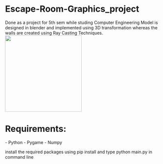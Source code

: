 # Escape-Room-Graphics_project
Done as a project for 5th sem while studing Computer Engineering<be>
Model is designed in blender and implemented using 3D transformation whereas the walls are created using Ray Casting Techniques.
<img src="https://github.com/sanatankafle12/Escape-Room-Graphics_project/assets/42962016/1832e541-f9d8-4f89-808b-8055dc91425d" height = 250px>

<h1>Requirements:</h1>
- Python
- Pygame
- Numpy

install the required packages using pip install and type python main.py in command line
